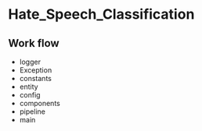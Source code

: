 # Hate_Speech_Classification




## Work flow
- logger
- Exception
- constants
- entity
- config
- components
- pipeline
- main
